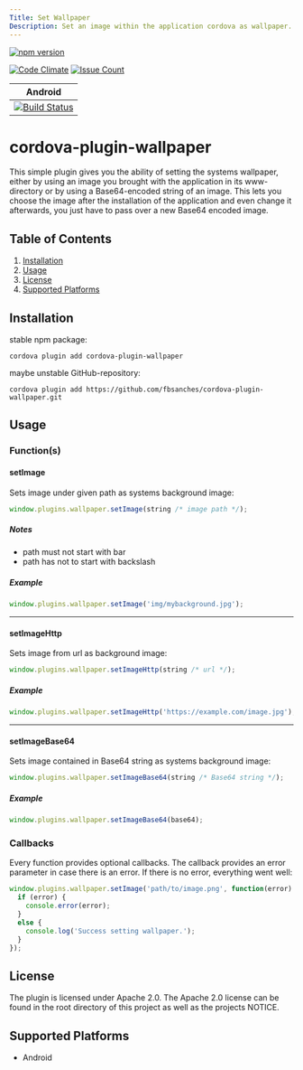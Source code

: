 ```yaml
---
Title: Set Wallpaper
Description: Set an image within the application cordova as wallpaper.
---
```


[![npm version][version-img]][version-url]

[![Code Climate][cc-img]][cc-url]
[![Issue Count][cc-issues-img]][cc-issues-url]

|Android|
|:-:|
|[![Build Status][android-img]][android-url]|

# cordova-plugin-wallpaper

This simple plugin gives you the ability of setting the systems wallpaper, either by using an image you brought with the application in its www-directory or by using a Base64-encoded string of an image. This lets you choose the image after the installation of the application and even change it afterwards, you just have to pass over a new Base64 encoded image.

## Table of Contents
1. [Installation](#installation)
2. [Usage](#usage)
3. [License](#license)
4. [Supported Platforms](#supported-platforms)

## Installation
stable npm package:
```
cordova plugin add cordova-plugin-wallpaper
```

maybe unstable GitHub-repository:
```
cordova plugin add https://github.com/fbsanches/cordova-plugin-wallpaper.git
```

## Usage
### Function(s)
#### setImage
Sets image under given path as systems background image:
```javascript
window.plugins.wallpaper.setImage(string /* image path */);
```

##### Notes
 - path must not start with bar
 - path has not to start with backslash

##### Example
```javascript
window.plugins.wallpaper.setImage('img/mybackground.jpg');
```

---

#### setImageHttp
Sets image from url as background image:
```javascript
window.plugins.wallpaper.setImageHttp(string /* url */);
```

##### Example
```javascript
window.plugins.wallpaper.setImageHttp('https://example.com/image.jpg');
```

---

#### setImageBase64
Sets image contained in Base64 string as systems background image:
```javascript
window.plugins.wallpaper.setImageBase64(string /* Base64 string */);
```

##### Example
```javascript
window.plugins.wallpaper.setImageBase64(base64);
```

### Callbacks
Every function provides optional callbacks. The callback provides an error parameter in case there is an error. If there is no error, everything went well:
```javascript
window.plugins.wallpaper.setImage('path/to/image.png', function(error) {
  if (error) {
    console.error(error);
  }
  else {
    console.log('Success setting wallpaper.');
  }
});
```

## License
The plugin is licensed under Apache 2.0.
The Apache 2.0 license can be found in the root directory of this project as well as the projects NOTICE.

## Supported Platforms
- Android

[version-img]: https://img.shields.io/npm/v/cordova-plugin-wallpaper.svg?style=flat-square&colorA=999999&maxAge=10
[version-url]: https://www.npmjs.com/package/cordova-plugin-wallpaper
[cc-img]: https://img.shields.io/codeclimate/github/fbsanches/cordova-plugin-wallpaper.svg?style=flat-square&colorA=999999&maxAge=10
[cc-url]: https://codeclimate.com/github/fbsanches/cordova-plugin-wallpaper
[cc-issues-img]: https://img.shields.io/codeclimate/issues/github/fbsanches/cordova-plugin-wallpaper.svg?style=flat-square&colorA=999999&maxAge=10
[cc-issues-url]: https://codeclimate.com/github/fbsanches/cordova-plugin-wallpaper/issues
[android-img]: https://img.shields.io/travis/fbsanches/cordova-plugin-wallpaper.svg?style=flat-square&colorA=999999&maxAge=10
[android-url]: https://travis-ci.org/fbsanches/cordova-plugin-wallpaper
